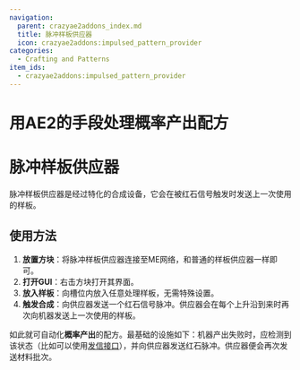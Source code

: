```yaml
---
navigation:
  parent: crazyae2addons_index.md
  title: 脉冲样板供应器
  icon: crazyae2addons:impulsed_pattern_provider
categories:
  - Crafting and Patterns
item_ids:
  - crazyae2addons:impulsed_pattern_provider
---
```


# 用AE2的手段处理概率产出配方

# 脉冲样板供应器

<BlockImage id="crazyae2addons:impulsed_pattern_provider" scale="4"></BlockImage>

脉冲样板供应器是经过特化的合成设备，它会在被红石信号触发时发送上一次使用的样板。

## 使用方法

1. **放置方块**：将脉冲样板供应器连接至ME网络，和普通的样板供应器一样即可。
2. **打开GUI**：右击方块打开其界面。
3. **放入样板**：向槽位内放入任意处理样板，无需特殊设置。
4. **触发合成**：向供应器发送一个红石信号脉冲。供应器会在每个上升沿到来时再次向机器发送上一次使用的样板。

如此就可自动化**概率产出**的配方。最基础的设施如下：机器产出失败时，应检测到该状态（比如可以使用[发信接口](signalling_interface.md)），并向供应器发送红石脉冲。供应器便会再次发送材料批次。